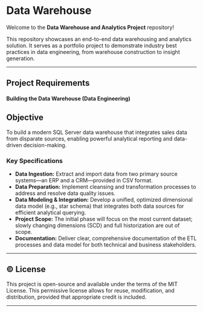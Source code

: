 # Data Warehouse
Welcome to the **Data Warehouse and Analytics Project** repository!

This repository showcases an end-to-end data warehousing and analytics solution. It serves as a portfolio project to demonstrate industry best practices in data engineering, from warehouse construction to insight generation.

---

## **Project Requirements**

#### Building the Data Warehouse (Data Engineering)

## Objective
To build a modern SQL Server data warehouse that integrates sales data from disparate sources, enabling powerful analytical reporting and data-driven decision-making.

### Key Specifications
- **Data Ingestion:** Extract and import data from two primary source systems—an ERP and a CRM—provided in CSV format.
- **Data Preparation:** Implement cleansing and transformation processes to address and resolve data quality issues.
- **Data Modeling & Integration:** Develop a unified, optimized dimensional data model (e.g., star schema) that integrates both data sources for efficient analytical querying.
- **Project Scope:** The initial phase will focus on the most current dataset; slowly changing dimensions (SCD) and full historization are out of scope.
- **Documentation:** Deliver clear, comprehensive documentation of the ETL processes and data model for both technical and business stakeholders.

---

## © License

This project is open-source and available under the terms of the MIT License. This permissive license allows for reuse, modification, and distribution, provided that appropriate credit is included.

---
